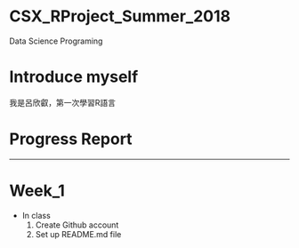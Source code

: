 # CSX_RProject_Summer_2018
Data Science Programing
# Introduce myself
我是呂欣叡，第一次學習R語言
# Progress Report
---
# Week_1
* In class
  1. Create Github account
  2. Set up README.md file
